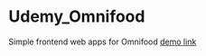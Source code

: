 # Udemy_Omnifood
Simple frontend web apps for Omnifood
[demo link](https://yuandong-chen.github.io/Udemy_Omnifood/)
